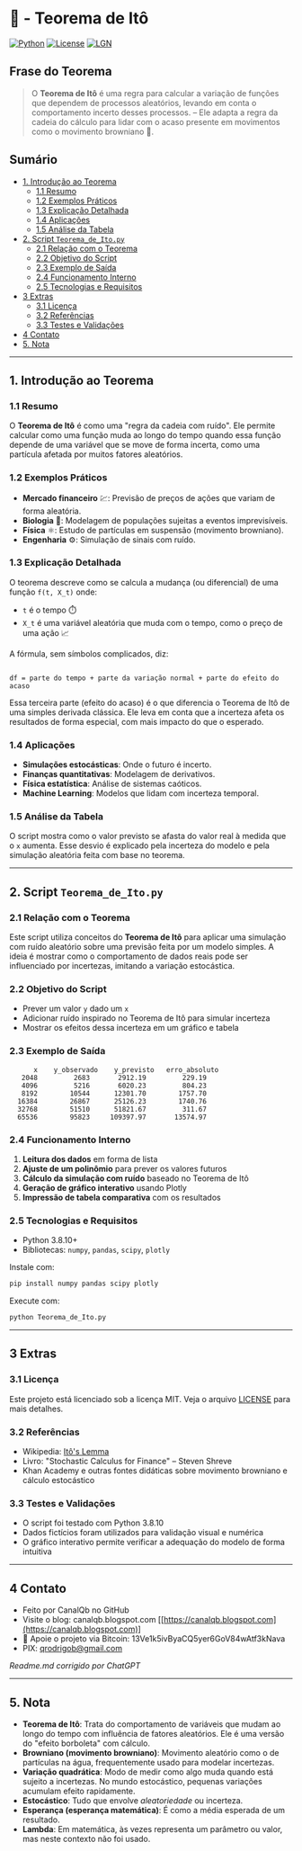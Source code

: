 # 📘 - Teorema de Itô
[![Python](https://img.shields.io/badge/Python-3.8.10-blue.svg)](https://www.python.org/)
[![License](https://img.shields.io/badge/license-MIT-green)](LICENSE)
[![LGN](https://img.shields.io/badge/Teorema-Teorema%20de%20It%C3%B4-ff69b4.svg)](https://en.wikipedia.org/wiki/It%C5%8D%27s_lemma)

## Frase do Teorema

> O **Teorema de Itô** é uma regra para calcular a variação de funções que dependem de processos aleatórios, levando em conta o comportamento incerto desses processos. – Ele adapta a regra da cadeia do cálculo para lidar com o acaso presente em movimentos como o movimento browniano 🐾.

## Sumário

* [1. Introdução ao Teorema](#1-introdução-ao-teorema)
  * [1.1 Resumo](#11-resumo)
  * [1.2 Exemplos Práticos](#12-exemplos-práticos)
  * [1.3 Explicação Detalhada](#13-explicação-detalhada)
  * [1.4 Aplicações](#14-aplicações)
  * [1.5 Análise da Tabela](#15-análise-da-tabela)
* [2. Script `Teorema_de_Ito.py`](#2-script-teoremadeitopy)
  * [2.1 Relação com o Teorema](#21-relação-com-o-teorema)
  * [2.2 Objetivo do Script](#22-objetivo-do-script)
  * [2.3 Exemplo de Saída](#23-exemplo-de-saída)
  * [2.4 Funcionamento Interno](#24-funcionamento-interno)
  * [2.5 Tecnologias e Requisitos](#25-tecnologias-e-requisitos)
* [3 Extras](#3-extras)
  * [3.1 Licença](#31-licença)
  * [3.2 Referências](#32-referencias)
  * [3.3 Testes e Validações](#33-testes-e-validações)
* [4 Contato](#4-contato)
* [5. Nota](#5-nota)

---

## 1. Introdução ao Teorema

### 1.1 Resumo

O **Teorema de Itô** é como uma "regra da cadeia com ruído". Ele permite calcular como uma função muda ao longo do tempo quando essa função depende de uma variável que se move de forma incerta, como uma partícula afetada por muitos fatores aleatórios.

### 1.2 Exemplos Práticos

- **Mercado financeiro** 💹: Previsão de preços de ações que variam de forma aleatória.
- **Biologia** 🧬: Modelagem de populações sujeitas a eventos imprevisíveis.
- **Física** ⚛️: Estudo de partículas em suspensão (movimento browniano).
- **Engenharia** ⚙️: Simulação de sinais com ruído.

### 1.3 Explicação Detalhada

O teorema descreve como se calcula a mudança (ou diferencial) de uma função `f(t, X_t)` onde:

- `t` é o tempo ⏱️
- `X_t` é uma variável aleatória que muda com o tempo, como o preço de uma ação 📈

A fórmula, sem símbolos complicados, diz:

```

df = parte do tempo + parte da variação normal + parte do efeito do acaso

```

Essa terceira parte (efeito do acaso) é o que diferencia o Teorema de Itô de uma simples derivada clássica. Ele leva em conta que a incerteza afeta os resultados de forma especial, com mais impacto do que o esperado.

### 1.4 Aplicações

- **Simulações estocásticas**: Onde o futuro é incerto.
- **Finanças quantitativas**: Modelagem de derivativos.
- **Física estatística**: Análise de sistemas caóticos.
- **Machine Learning**: Modelos que lidam com incerteza temporal.

### 1.5 Análise da Tabela

O script mostra como o valor previsto se afasta do valor real à medida que o `x` aumenta. Esse desvio é explicado pela incerteza do modelo e pela simulação aleatória feita com base no teorema.

---

## 2. Script `Teorema_de_Ito.py`

### 2.1 Relação com o Teorema

Este script utiliza conceitos do **Teorema de Itô** para aplicar uma simulação com ruído aleatório sobre uma previsão feita por um modelo simples. A ideia é mostrar como o comportamento de dados reais pode ser influenciado por incertezas, imitando a variação estocástica.

### 2.2 Objetivo do Script

- Prever um valor `y` dado um `x`
- Adicionar ruído inspirado no Teorema de Itô para simular incerteza
- Mostrar os efeitos dessa incerteza em um gráfico e tabela

### 2.3 Exemplo de Saída

```text
      x    y_observado    y_previsto   erro_absoluto
   2048         2683       2912.19         229.19
   4096         5216       6020.23         804.23
   8192        10544      12301.70        1757.70
  16384        26867      25126.23        1740.76
  32768        51510      51821.67         311.67
  65536        95823     109397.97       13574.97
````

### 2.4 Funcionamento Interno

1. **Leitura dos dados** em forma de lista
2. **Ajuste de um polinômio** para prever os valores futuros
3. **Cálculo da simulação com ruído** baseado no Teorema de Itô
4. **Geração de gráfico interativo** usando Plotly
5. **Impressão de tabela comparativa** com os resultados

### 2.5 Tecnologias e Requisitos

* Python 3.8.10+
* Bibliotecas: `numpy`, `pandas`, `scipy`, `plotly`

Instale com:

```bash
pip install numpy pandas scipy plotly
```

Execute com:

```bash
python Teorema_de_Ito.py
```

---

## 3 Extras

### 3.1 Licença

Este projeto está licenciado sob a licença MIT. Veja o arquivo [LICENSE](LICENSE) para mais detalhes.

### 3.2 Referências

* Wikipedia: [Itô's Lemma](https://en.wikipedia.org/wiki/It%C5%8D%27s_lemma)
* Livro: "Stochastic Calculus for Finance" – Steven Shreve
* Khan Academy e outras fontes didáticas sobre movimento browniano e cálculo estocástico

### 3.3 Testes e Validações

* O script foi testado com Python 3.8.10
* Dados fictícios foram utilizados para validação visual e numérica
* O gráfico interativo permite verificar a adequação do modelo de forma intuitiva

---

## 4 Contato

* Feito por CanalQb no GitHub
* Visite o blog: canalqb.blogspot.com \[[https://canalqb.blogspot.com](https://canalqb.blogspot.com)]
* 💸 Apoie o projeto via Bitcoin: 13Ve1k5ivByaCQ5yer6GoV84wAtf3kNava
* PIX: [qrodrigob@gmail.com](mailto:qrodrigob@gmail.com)

*Readme.md corrigido por ChatGPT*

---

## 5. Nota

* **Teorema de Itô**: Trata do comportamento de variáveis que mudam ao longo do tempo com influência de fatores aleatórios. Ele é uma versão do "efeito borboleta" com cálculo.
* **Browniano (movimento browniano)**: Movimento aleatório como o de partículas na água, frequentemente usado para modelar incertezas.
* **Variação quadrática**: Modo de medir como algo muda quando está sujeito a incertezas. No mundo estocástico, pequenas variações acumulam efeito rapidamente.
* **Estocástico**: Tudo que envolve *aleatoriedade* ou incerteza.
* **Esperança (esperança matemática)**: É como a média esperada de um resultado.
* **Lambda**: Em matemática, às vezes representa um parâmetro ou valor, mas neste contexto não foi usado.
